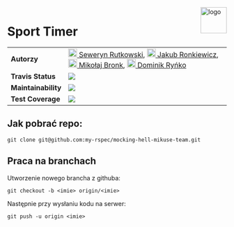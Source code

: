 
<a href="https://github.com/my-rspec/mocking-hell-mikuse-team">
    <img src="https://mmiki26.nstrefa.pl/studia/mikuse.PNG" alt="logo" title="mikuse_logo" align="right" height="60" />
</a>

# Sport Timer

<table>
  <tr>
    <td>  <b>Autorzy</b>     </td>
    <td>   <a href="https://github.com/sakovski"> <img src="https://avatars0.githubusercontent.com/u/26367365?s=460&v=4" width="20"> Seweryn Rutkowski</a>, 
    <a href="https://github.com/ronek22"> <img src="https://avatars0.githubusercontent.com/u/5845876?s=460&v=4" width="20"> Jakub Ronkiewicz</a>, 
    <a href="https://github.com/mikolaj-bronk"> <img src="https://avatars3.githubusercontent.com/u/32479479?s=460&v=4" width="20"> Mikołaj Bronk</a>, 
    <a href="https://github.com/mixset"> <img src="https://avatars2.githubusercontent.com/u/7943680?s=460&v=4" width="20"> Dominik Ryńko</a>
    </td>  
  </tr>
  
  <tr>
  <td> <b>Travis Status</b> </td>
  <td> <a href="https://travis-ci.org/my-rspec/mocking-hell-mikuse-team"> <img src="https://travis-ci.org/my-rspec/mocking-hell-mikuse-team.svg?branch=master"></a> </td>
 </tr>
 
 <tr><td> <b>Maintainability</b> </td>
  <td> <a href="https://codeclimate.com/github/my-rspec/mocking-hell-mikuse-team/maintainability"> <img src="https://api.codeclimate.com/v1/badges/9dbd04fdfe072b95d34b/maintainability"></a> </td>
</tr>  
  
  <tr><td> <b>Test Coverage</b> </td>
  <td>  <a href="https://codeclimate.com/github/my-rspec/mocking-hell-mikuse-team/test_coverage"> <img src="https://api.codeclimate.com/v1/badges/9dbd04fdfe072b95d34b/test_coverage"></a></td></tr>
  </table>


## Jak pobrać repo:
`git clone git@github.com:my-rspec/mocking-hell-mikuse-team.git`

## Praca na branchach
Utworzenie nowego brancha z githuba: 

`git checkout -b <imie> origin/<imie>`

Następnie przy wysłaniu kodu na serwer:

`git push -u origin <imie>`

